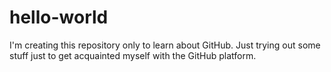 # hello-world
I'm creating this repository only to learn about GitHub.
Just trying out some stuff just to get acquainted myself with the GitHub platform.
